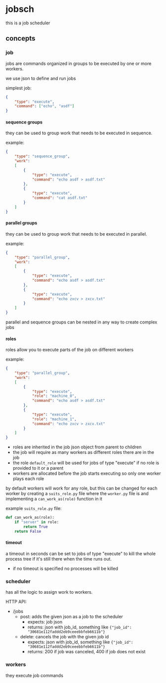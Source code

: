 # jobsch

this is a job scheduler

## concepts

### job

jobs are commands organized in groups to be executed by one or more workers.

we use json to define and run jobs

simplest job:
```json
{
	"type": "execute",
	"command": ["echo", "asdf"]
}
```

#### sequence groups
they can be used to group work that needs to be executed in sequence.

example:
```json
{
	"type": "sequence_group",
	"work":
	[
		{
			"type": "execute",
			"command": "echo asdf > asdf.txt"
		},
		{
			"type": "execute",
			"command": "cat asdf.txt"
		}
	]
}
```

#### parallel groups
they can be used to group work that needs to be executed in parallel.

example:
```json
{
	"type": "parallel_group",
	"work":
	[
		{
			"type": "execute",
			"command": "echo asdf > asdf.txt"
		},
		{
			"type": "execute",
			"command": "echo zxcv > zxcv.txt"
		}
	]
}
```

parallel and sequence groups can be nested in any way to create complex jobs

#### roles

roles allow you to execute parts of the job on different workers

example:
```json
{
	"type": "parallel_group",
	"work":
	[
		{
			"type": "execute",
			"role": "machine_0",
			"command": "echo asdf > asdf.txt"
		},
		{
			"type": "execute",
			"role": "machine_1",
			"command": "echo zxcv > zxcv.txt"
		}
	]
}
```

- roles are inherited in the job json object from parent to children
- the job will require as many workers as different roles there are in the job
- the role `default_role` will be used for jobs of type "execute" if no role is provided to it or a parent
- workers are allocated before the job starts executing so only one worker plays each role

by default workers will work for any role, but this can be changed for each worker by creating a `suits_role.py` file where the `worker.py` file is and implementing a `can_work_as(role)` function in it

example `suits_role.py` file:
```py
def can_work_as(role):
	if "server" in role:
		return True
	return False
```

#### timeout

a timeout in seconds can be set to jobs of type "execute" to kill the whole process tree if it's still there when the time runs out.

- if no timeout is specified no processes will be killed

### scheduler

has all the logic to assign work to workers.

HTTP API:

- /jobs
	+ post: adds the given json as a job to the scheduler
		- expects: job json
		- returns: json with job_id, something like `{"job_id": "30681e112faddd2eb9ceeebbfeb6611b"}`
	+ delete: cancels the job with the given job id
		- expects: json with job_id, something like  `{"job_id": "30681e112faddd2eb9ceeebbfeb6611b"}`
		- returns: 200 if job was canceled, 400 if job does not exist


### workers

they execute job commands